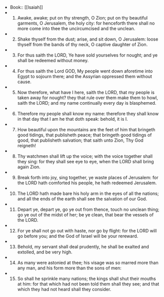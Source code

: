 - Book:: [[Isaiah]]
- 1. Awake, awake; put on thy strength, O Zion; put on thy beautiful garments, O Jerusalem, the holy city: for henceforth there shall no more come into thee the uncircumcised and the unclean.
- 2. Shake thyself from the dust; arise, and sit down, O Jerusalem: loose thyself from the bands of thy neck, O captive daughter of Zion.
- 3. For thus saith the LORD, Ye have sold yourselves for nought; and ye shall be redeemed without money.
- 4. For thus saith the Lord GOD, My people went down aforetime into Egypt to sojourn there; and the Assyrian oppressed them without cause.
- 5. Now therefore, what have I here, saith the LORD, that my people is taken away for nought? they that rule over them make them to howl, saith the LORD; and my name continually every day is blasphemed.
- 6. Therefore my people shall know my name: therefore they shall know in that day that I am he that doth speak: behold, it is I.
- 7. How beautiful upon the mountains are the feet of him that bringeth good tidings, that publisheth peace; that bringeth good tidings of good, that publisheth salvation; that saith unto Zion, Thy God reigneth!
- 8. Thy watchmen shall lift up the voice; with the voice together shall they sing: for they shall see eye to eye, when the LORD shall bring again Zion.
- 9. Break forth into joy, sing together, ye waste places of Jerusalem: for the LORD hath comforted his people, he hath redeemed Jerusalem.
- 10. The LORD hath made bare his holy arm in the eyes of all the nations; and all the ends of the earth shall see the salvation of our God.
- 11. Depart ye, depart ye, go ye out from thence, touch no unclean thing; go ye out of the midst of her; be ye clean, that bear the vessels of the LORD.
- 12. For ye shall not go out with haste, nor go by flight: for the LORD will go before you; and the God of Israel will be your rereward.
- 13. Behold, my servant shall deal prudently, he shall be exalted and extolled, and be very high.
- 14. As many were astonied at thee; his visage was so marred more than any man, and his form more than the sons of men:
- 15. So shall he sprinkle many nations; the kings shall shut their mouths at him: for that which had not been told them shall they see; and that which they had not heard shall they consider.
